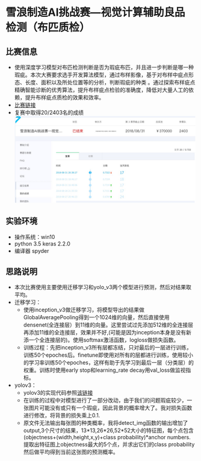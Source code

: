 # 雪浪制造AI挑战赛—视觉计算辅助良品检测（布匹质检）  

## 比赛信息
* 使用深度学习模型对布匹检测判断是否为瑕疵布匹，并且进一步判断是哪一种瑕疵。本次大赛要求选手开发算法模型，通过布样影像，基于对布样中疵点形态、长度、面积以及所处位置等的分析，判断瑕疵的种类 。通过探索布样疵点精确智能诊断的优秀算法，提升布样疵点检验的准确度，降低对大量人工的依赖，提升布样疵点质检的效果和效率。
* [比赛链接](https://tianchi.aliyun.com/competition/introduction.htm?spm=5176.11409106.5678.1.6a5610cbdyREgF&raceId=231666)
* 复赛中取得20/2403名的成绩
![result](output.png)

## 实验环境
* 操作系统：win10
* python 3.5 keras 2.2.0
* 编译器 spyder

## 思路说明  
* 本次比赛使用主要使用迁移学习和yolo_v3两个模型进行预测，然后对结果取平均。
* 迁移学习：  
  * 使用inception_v3做迁移学习，将模型导出的结果做GlobalAveragePooling得到一个1024维的向量，然后直接使用densenet(全连接层）到11维的向量。这里尝试过先添加512维的全连接层再添加11维的全连接层，效果并不好,(可能是因为inception本身是没有新添一个全连接层的)。使用softmax激活函数，logloss做损失函数。
  * 训练过程：先把inception\_v3所有层都冻结，只对最后的一层进行训练，训练50个epoches后。finetune即使用对所有的层都进行训练，使用较小的学习率训练50个epoches，这样有助于先学习到最后一层（分类层）的权重。训练时使用early stop和learning\_rate decay用val\_loss做监视指标。  
* yolov3：
  * yolov3的实现代码参照[该链接](http://github.com)
  * 在训练的过程中对模型进行了一部分改动，由于我们的问题瑕疵较少，一张图片可能没有或只有一个瑕疵，因此背景的概率增大了。我对损失函数进行修改，将背景的损失乘上0.1.
  * 原文件无法输出每张图的种类概率，我将detect_img函数的输出增加了output,3个尺寸的结果，13\*13,26\*26,52\*52大小的特征图，每个点包含(objectness+(width,height,x,y)+class probability)*anchor numbers. 提取出特征图上objectness最大的5个点，并求出它们的class probability 然后做平均得到当前这张图的预测概率。
  